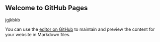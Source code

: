 ## Welcome to GitHub Pages
jgjkbkb

You can use the [editor on GitHub](https://github.com/Shivangani29/weather.github.io/edit/gh-pages/index.md) to maintain and preview the content for your website in Markdown files.




